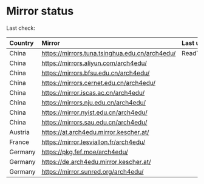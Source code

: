 <script src="./time.js"></script>
# Mirror status
Last check: <script type="text/javascript">localize(1707398341.8590925);</script>

|Country|Mirror|Last update|
|:------|:-----|:----------|
|China|https://mirrors.tuna.tsinghua.edu.cn/arch4edu/|ReadTimeout|
|China|https://mirrors.aliyun.com/arch4edu/|<script type="text/javascript">localize(1707373925);</script>|
|China|https://mirrors.bfsu.edu.cn/arch4edu/|<script type="text/javascript">localize(1707373925);</script>|
|China|https://mirrors.cernet.edu.cn/arch4edu/|<script type="text/javascript">localize(1707373925);</script>|
|China|https://mirror.iscas.ac.cn/arch4edu/|<script type="text/javascript">localize(1707373925);</script>|
|China|https://mirrors.nju.edu.cn/arch4edu/|<script type="text/javascript">localize(1707330536);</script>|
|China|https://mirror.nyist.edu.cn/arch4edu/|<script type="text/javascript">localize(1707373925);</script>|
|China|https://mirrors.sau.edu.cn/arch4edu/|<script type="text/javascript">localize(1707373925);</script>|
|Austria|https://at.arch4edu.mirror.kescher.at/|<script type="text/javascript">localize(1707373925);</script>|
|France|https://mirror.lesviallon.fr/arch4edu/|<script type="text/javascript">localize(1707373925);</script>|
|Germany|https://pkg.fef.moe/arch4edu/|<script type="text/javascript">localize(1707373925);</script>|
|Germany|https://de.arch4edu.mirror.kescher.at/|<script type="text/javascript">localize(1707373925);</script>|
|Germany|https://mirror.sunred.org/arch4edu/|<script type="text/javascript">localize(1707373925);</script>|

<script src="./tablefilter/tablefilter.js"></script>
<script src="./table.js"></script>